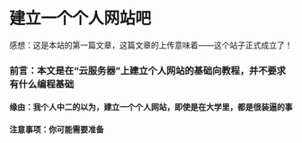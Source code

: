 # 建立一个个人网站吧

感想：这是本站的第一篇文章，这篇文章的上传意味着——这个站子正式成立了！

### 前言：本文是在“云服务器”上建立个人网站的基础向教程，并不要求有什么编程基础

#### 缘由：我个人中二的以为，建立一个个人网站，即使是在大学里，都是很装逼的事

#### 注意事项：你可能需要准备

##### 